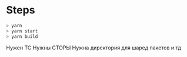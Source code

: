 # Steps

```bash
> yarn
> yarn start
> yarn build
```


Нужен ТС
Нужны СТОРЫ
Нужна директория для шаред пакетов и тд